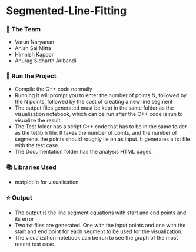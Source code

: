 # Segmented-Line-Fitting

### :busts_in_silhouette: The Team
* Varun Naryanan
* Anish Sai Mitta
* Himnish Kapoor
* Anurag Sidharth Aribandi

### :key: Run the Project
* Compile the C++ code normally
* Running it will prompt you to enter the number of points N, followed by the N points, followed by the cost of creating a new line segment
* The output files generated must be kept in the same folder as the visualisation notebook, which can be run after the C++ code is run to visualize the result.
* The Test folder has a script C++ code that has to be in the same folder as the tetlib.h file. It takes the number of points, and the number of segments the points should roughly lie on as input. It generates a txt file with the test case. 
* The Documentation folder has the analysis HTML pages.

  
### :books: Libraries Used
* matplotlib for visualisation

### :star: Output
* The output is the line segment equations with start and end points and its error
* Two txt files are generated. One with the input points and one with the start and end point for each segment to be used for the visualization.
* The visualization notebook can be run to see the graph of the most recent test case.

